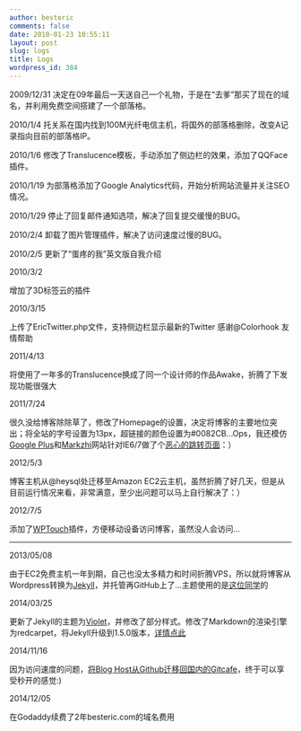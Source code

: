 ```yaml
---
author: besteric
comments: false
date: 2010-01-23 10:55:11
layout: post
slug: logs
title: Logs
wordpress_id: 384
---
```


2009/12/31
决定在09年最后一天送自己一个礼物，于是在“去爹”那买了现在的域名，并利用免费空间搭建了一个部落格。

2010/1/4
托关系在国内找到100M光纤电信主机，将国外的部落格删除，改变A记录指向目前的部落格IP。

2010/1/6
修改了Translucence模板，手动添加了侧边栏的效果，添加了QQFace插件。

2010/1/19
为部落格添加了Google Analytics代码，开始分析网站流量并关注SEO情况。

2010/1/29
停止了回复邮件通知选项，解决了回复提交缓慢的BUG。

2010/2/4
卸载了图片管理插件，解决了访问速度过慢的BUG。

2010/2/5
更新了“蛋疼的我”英文版自我介绍

2010/3/2

增加了3D标签云的插件

2010/3/15

上传了EricTwitter.php文件，支持侧边栏显示最新的Twitter 感谢@Colorhook 友情帮助

2011/4/13

将使用了一年多的Translucence换成了同一个设计师的作品Awake，折腾了下发现功能很强大

2011/7/24

很久没给博客除除草了，修改了Homepage的设置，决定将博客的主要地位突出；将全站的字号设置为13px，超链接的颜色设置为#0082CB...Ops，我还模仿[Google Plus](https://plus.google.com)和[Markzhi](http://markzhi.com)网站针对IE6/7做了个[恶心的跳转页面](http://besteric.com/not-supported.html)：）

2012/5/3

博客主机从@heysql处迁移至Amazon EC2云主机，虽然折腾了好几天，但是从目前运行情况来看，非常满意，至少出问题可以马上自行解决了：）

2012/7/5

添加了[WPTouch](http://wordpress.org/extend/plugins/wptouch/)插件，方便移动设备访问博客，虽然没人会访问...

----

2013/05/08

由于EC2免费主机一年到期，自己也没太多精力和时间折腾VPS，所以就将博客从Wordpress转换为[Jekyll](http://jekyllrb.com/)，并托管再GitHub上了…主题使用的是[这位同学](http://webfrogs.me/2012/12/20/use-jekyll/)的

2014/03/25

更新了Jekyll的主题为[Violet](http://www.zhanxin.info/themes.html)，并修改了部分样式。修改了Markdown的渲染引擎为redcarpet，将Jekyll升级到1.5.0版本，[详情点此](http://www.besteric.com/2014/03/26/change-blog-theme-to-violet/)

2014/11/16

因为访问速度的问题，[将Blog Host从Github迁移回国内的Gitcafe](http://besteric.com/2014/11/16/build-blog-mirror-site-on-gitcafe/)，终于可以享受秒开的感觉:)

2014/12/05

在Godaddy续费了2年besteric.com的域名费用